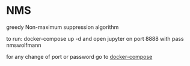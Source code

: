 # NMS
greedy Non-maximum suppression algorithm

to run:
docker-compose up -d
and open jupyter on port 8888 with pass nmswolfmann

for any change of port or password go to [docker-compose](docker-compose.yml)

